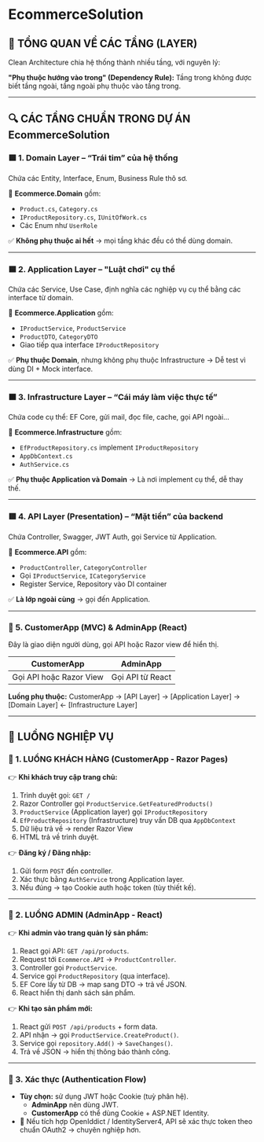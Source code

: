 # EcommerceSolution

## 🧠 TỔNG QUAN VỀ CÁC TẦNG (LAYER)

Clean Architecture chia hệ thống thành nhiều tầng, với nguyên lý:

**"Phụ thuộc hướng vào trong" (Dependency Rule):** Tầng trong không được biết tầng ngoài, tầng ngoài phụ thuộc vào tầng trong.

---

## 🔍 CÁC TẦNG CHUẨN TRONG DỰ ÁN EcommerceSolution

### 🟩 1. Domain Layer – “Trái tim” của hệ thống

Chứa các Entity, Interface, Enum, Business Rule thô sơ.

📂 **Ecommerce.Domain** gồm:

- `Product.cs`, `Category.cs`
- `IProductRepository.cs`, `IUnitOfWork.cs`
- Các Enum như `UserRole`

✅ **Không phụ thuộc ai hết** → mọi tầng khác đều có thể dùng domain.

---

### 🟦 2. Application Layer – "Luật chơi" cụ thể

Chứa các Service, Use Case, định nghĩa các nghiệp vụ cụ thể bằng các interface từ domain.

📂 **Ecommerce.Application** gồm:

- `IProductService`, `ProductService`
- `ProductDTO`, `CategoryDTO`
- Giao tiếp qua interface `IProductRepository`

✅ **Phụ thuộc Domain**, nhưng không phụ thuộc Infrastructure → Dễ test vì dùng DI + Mock interface.

---

### 🟧 3. Infrastructure Layer – “Cái máy làm việc thực tế”

Chứa code cụ thể: EF Core, gửi mail, đọc file, cache, gọi API ngoài…

📂 **Ecommerce.Infrastructure** gồm:

- `EfProductRepository.cs` implement `IProductRepository`
- `AppDbContext.cs`
- `AuthService.cs`

✅ **Phụ thuộc Application và Domain** → Là nơi implement cụ thể, dễ thay thế.

---

### 🟥 4. API Layer (Presentation) – “Mặt tiền” của backend

Chứa Controller, Swagger, JWT Auth, gọi Service từ Application.

📂 **Ecommerce.API** gồm:

- `ProductController`, `CategoryController`
- Gọi `IProductService`, `ICategoryService`
- Register Service, Repository vào DI container

✅ **Là lớp ngoài cùng** → gọi đến Application.

---

### 🔄 5. CustomerApp (MVC) & AdminApp (React)

Đây là giao diện người dùng, gọi API hoặc Razor view để hiển thị.

| **CustomerApp**         | **AdminApp**     |
| ----------------------- | ---------------- |
| Gọi API hoặc Razor View | Gọi API từ React |

**Luồng phụ thuộc:**
CustomerApp → [API Layer] → [Application Layer] → [Domain Layer] ← [Infrastructure Layer]

---

## 🔁 LUỒNG NGHIỆP VỤ

### 🔁 1. LUỒNG KHÁCH HÀNG (CustomerApp - Razor Pages)

👉 **Khi khách truy cập trang chủ:**

1. Trình duyệt gọi: `GET /`
2. Razor Controller gọi `ProductService.GetFeaturedProducts()`
3. `ProductService` (Application layer) gọi `IProductRepository`
4. `EfProductRepository` (Infrastructure) truy vấn DB qua `AppDbContext`
5. Dữ liệu trả về → render Razor View
6. HTML trả về trình duyệt.

👉 **Đăng ký / Đăng nhập:**

1. Gửi form `POST` đến controller.
2. Xác thực bằng `AuthService` trong Application layer.
3. Nếu đúng → tạo Cookie auth hoặc token (tùy thiết kế).

---

### 🔁 2. LUỒNG ADMIN (AdminApp - React)

👉 **Khi admin vào trang quản lý sản phẩm:**

1. React gọi API: `GET /api/products`.
2. Request tới `Ecommerce.API` → `ProductController`.
3. Controller gọi `ProductService`.
4. Service gọi `ProductRepository` (qua interface).
5. EF Core lấy từ DB → map sang DTO → trả về JSON.
6. React hiển thị danh sách sản phẩm.

👉 **Khi tạo sản phẩm mới:**

1. React gửi `POST /api/products` + form data.
2. API nhận → gọi `ProductService.CreateProduct()`.
3. Service gọi `repository.Add()` → `SaveChanges()`.
4. Trả về JSON → hiển thị thông báo thành công.

---

### 🔁 3. Xác thực (Authentication Flow)

- **Tùy chọn:** sử dụng JWT hoặc Cookie (tuỳ phân hệ).
  - **AdminApp** nên dùng JWT.
  - **CustomerApp** có thể dùng Cookie + ASP.NET Identity.
- 🔐 Nếu tích hợp OpenIddict / IdentityServer4, API sẽ xác thực token theo chuẩn OAuth2 → chuyên nghiệp hơn.

<!-- dotnet ef dbcontext scaffold "Server=localhost,1433;Database=SweetCakeShopDB;User Id=sa;Password=Mayhabuoi@123;TrustServerCertificate=true" Microsoft.EntityFrameworkCore.SqlServer --context AppDbContext --output-dir src/Ecommerce.Infrastructure/Data/Entities --context-dir src/Ecommerce.Infrastructure/Data --namespace Ecommerce.Infrastructure.Data.Entities --context-namespace Ecommerce.Infrastructure.Data --project src/Ecommerce.Infrastructure --startup-project src/Ecommerce.API --force    -->

<!-- +------------------+          +---------------------+         +------------------+
| Customer Site    |          | AuthorizationServer |         | Resource API     |
| (Razor Pages)    | <======> | ASP.NET Core + OIDC | <=====> | ASP.NET Web API  |
| + PKCE flow      |          | (OpenIddict)        |         | [Authorize]      |
+------------------+          +---------------------+         +------------------+
        |
        | [1] redirect đến /connect/authorize
        |
        v
+-----------------------------+
| Người dùng đăng nhập        |
+-----------------------------+
        |
        v
[2] Trả về "code" (auth code) thông qua redirect_uri
        |
        v
[3] Customer Site gửi code + code_verifier đến /connect/token
        |
        v
[4] Nhận access_token, id_token, refresh_token
        |
        v
[5] Gọi API (Product, Order...) với access_token trong header         -->


